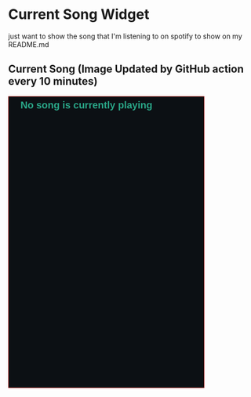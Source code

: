 # Current Song Widget
just want to show the song that I'm listening to on spotify to show on my README.md

## Current Song (Image Updated by GitHub action every 10 minutes)
![](songs-pictures/image632.png)

